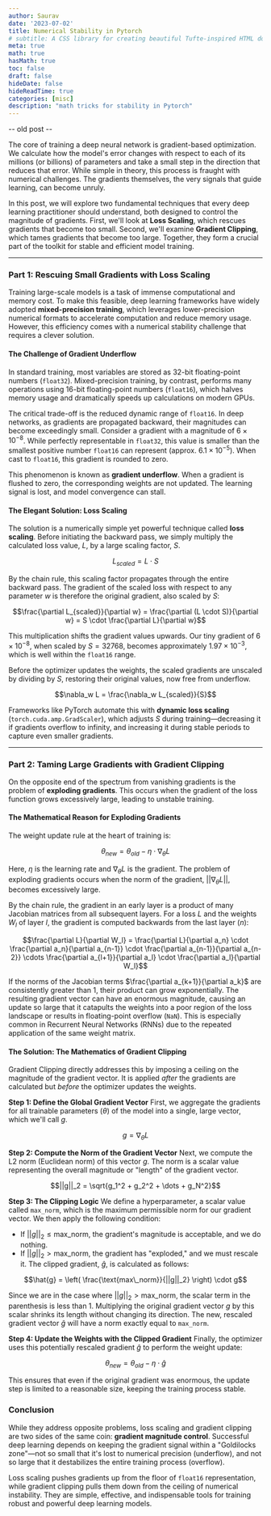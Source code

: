 ```yaml
---
author: Saurav
date: '2023-07-02'
title: Numerical Stability in Pytorch
# subtitle: A CSS library for creating beautiful Tufte-inspired HTML documents.
meta: true
math: true
hasMath: true
toc: false
draft: false
hideDate: false
hideReadTime: true
categories: [misc]
description: "math tricks for stability in Pytorch"
---
```


-- old post -- 

The core of training a deep neural network is gradient-based optimization. We calculate how the model's error changes with respect to each of its millions (or billions) of parameters and take a small step in the direction that reduces that error. While simple in theory, this process is fraught with numerical challenges. The gradients themselves, the very signals that guide learning, can become unruly.

In this post, we will explore two fundamental techniques that every deep learning practitioner should understand, both designed to control the magnitude of gradients. First, we'll look at **Loss Scaling**, which rescues gradients that become too small. Second, we'll examine **Gradient Clipping**, which tames gradients that become too large. Together, they form a crucial part of the toolkit for stable and efficient model training.

---

### Part 1: Rescuing Small Gradients with Loss Scaling

Training large-scale models is a task of immense computational and memory cost. To make this feasible, deep learning frameworks have widely adopted **mixed-precision training**, which leverages lower-precision numerical formats to accelerate computation and reduce memory usage. However, this efficiency comes with a numerical stability challenge that requires a clever solution.

#### The Challenge of Gradient Underflow

In standard training, most variables are stored as 32-bit floating-point numbers (`float32`). Mixed-precision training, by contrast, performs many operations using 16-bit floating-point numbers (`float16`), which halves memory usage and dramatically speeds up calculations on modern GPUs.

The critical trade-off is the reduced dynamic range of `float16`. In deep networks, as gradients are propagated backward, their magnitudes can become exceedingly small. Consider a gradient with a magnitude of $6 \times 10^{-8}$. While perfectly representable in `float32`, this value is smaller than the smallest positive number `float16` can represent (approx. $6.1 \times 10^{-5}$). When cast to `float16`, this gradient is rounded to zero.

This phenomenon is known as **gradient underflow**. When a gradient is flushed to zero, the corresponding weights are not updated. The learning signal is lost, and model convergence can stall.

#### The Elegant Solution: Loss Scaling

The solution is a numerically simple yet powerful technique called **loss scaling**. Before initiating the backward pass, we simply multiply the calculated loss value, $L$, by a large scaling factor, $S$.

$$L_{scaled} = L \cdot S$$

By the chain rule, this scaling factor propagates through the entire backward pass. The gradient of the scaled loss with respect to any parameter $w$ is therefore the original gradient, also scaled by $S$:

$$\frac{\partial L_{scaled}}{\partial w} = \frac{\partial (L \cdot S)}{\partial w} = S \cdot \frac{\partial L}{\partial w}$$

This multiplication shifts the gradient values upwards. Our tiny gradient of $6 \times 10^{-8}$, when scaled by $S=32768$, becomes approximately $1.97 \times 10^{-3}$, which is well within the `float16` range.

Before the optimizer updates the weights, the scaled gradients are unscaled by dividing by $S$, restoring their original values, now free from underflow.

$$\nabla_w L = \frac{\nabla_w L_{scaled}}{S}$$

Frameworks like PyTorch automate this with **dynamic loss scaling** (`torch.cuda.amp.GradScaler`), which adjusts $S$ during training—decreasing it if gradients overflow to infinity, and increasing it during stable periods to capture even smaller gradients.

---

### Part 2: Taming Large Gradients with Gradient Clipping

On the opposite end of the spectrum from vanishing gradients is the problem of **exploding gradients**. This occurs when the gradient of the loss function grows excessively large, leading to unstable training.

#### The Mathematical Reason for Exploding Gradients

The weight update rule at the heart of training is:

$$\theta_{new} = \theta_{old} - \eta \cdot \nabla_{\theta}L$$

Here, $\eta$ is the learning rate and $\nabla_{\theta}L$ is the gradient. The problem of exploding gradients occurs when the norm of the gradient, $||\nabla_{\theta}L||$, becomes excessively large.

By the chain rule, the gradient in an early layer is a product of many Jacobian matrices from all subsequent layers. For a loss $L$ and the weights $W_l$ of layer $l$, the gradient is computed backwards from the last layer ($n$):

$$\frac{\partial L}{\partial W_l} = \frac{\partial L}{\partial a_n} \cdot \frac{\partial a_n}{\partial a_{n-1}} \cdot \frac{\partial a_{n-1}}{\partial a_{n-2}} \cdots \frac{\partial a_{l+1}}{\partial a_l} \cdot \frac{\partial a_l}{\partial W_l}$$

If the norms of the Jacobian terms $\frac{\partial a_{k+1}}{\partial a_k}$ are consistently greater than 1, their product can grow exponentially. The resulting gradient vector can have an enormous magnitude, causing an update so large that it catapults the weights into a poor region of the loss landscape or results in floating-point overflow (`NaN`). This is especially common in Recurrent Neural Networks (RNNs) due to the repeated application of the same weight matrix.

#### The Solution: The Mathematics of Gradient Clipping

Gradient Clipping directly addresses this by imposing a ceiling on the magnitude of the gradient vector. It is applied *after* the gradients are calculated but *before* the optimizer updates the weights.

**Step 1: Define the Global Gradient Vector**
First, we aggregate the gradients for all trainable parameters ($\theta$) of the model into a single, large vector, which we'll call $g$.

$$g = \nabla_{\theta}L$$

**Step 2: Compute the Norm of the Gradient Vector**
Next, we compute the L2 norm (Euclidean norm) of this vector $g$. The norm is a scalar value representing the overall magnitude or "length" of the gradient vector.

$$||g||_2 = \sqrt{g_1^2 + g_2^2 + \dots + g_N^2}$$

**Step 3: The Clipping Logic**
We define a hyperparameter, a scalar value called `max_norm`, which is the maximum permissible norm for our gradient vector. We then apply the following condition:

-   If $||g||_2 \le \text{max\_norm}$, the gradient's magnitude is acceptable, and we do nothing.
-   If $||g||_2 > \text{max\_norm}$, the gradient has "exploded," and we must rescale it. The clipped gradient, $\hat{g}$, is calculated as follows:

$$\hat{g} = \left( \frac{\text{max\_norm}}{||g||_2} \right) \cdot g$$

Since we are in the case where $||g||_2 > \text{max\_norm}$, the scalar term in the parenthesis is less than 1. Multiplying the original gradient vector $g$ by this scalar shrinks its length without changing its direction. The new, rescaled gradient vector $\hat{g}$ will have a norm exactly equal to `max_norm`.

**Step 4: Update the Weights with the Clipped Gradient**
Finally, the optimizer uses this potentially rescaled gradient $\hat{g}$ to perform the weight update:

$$\theta_{new} = \theta_{old} - \eta \cdot \hat{g}$$

This ensures that even if the original gradient was enormous, the update step is limited to a reasonable size, keeping the training process stable.

### Conclusion

While they address opposite problems, loss scaling and gradient clipping are two sides of the same coin: **gradient magnitude control**. Successful deep learning depends on keeping the gradient signal within a "Goldilocks zone"—not so small that it's lost to numerical precision (underflow), and not so large that it destabilizes the entire training process (overflow).

Loss scaling pushes gradients up from the floor of `float16` representation, while gradient clipping pulls them down from the ceiling of numerical instability. They are simple, effective, and indispensable tools for training robust and powerful deep learning models.